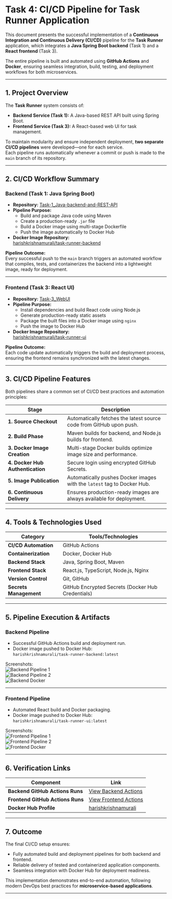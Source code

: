 # Task 4: CI/CD Pipeline for Task Runner Application

This document presents the successful implementation of a **Continuous Integration and Continuous Delivery (CI/CD)** pipeline for the **Task Runner** application, which integrates a **Java Spring Boot backend** (Task 1) and a **React frontend** (Task 3).

The entire pipeline is built and automated using **GitHub Actions** and **Docker**, ensuring seamless integration, build, testing, and deployment workflows for both microservices.

---

## 1. Project Overview

The **Task Runner** system consists of:

- **Backend Service (Task 1):** A Java-based REST API built using Spring Boot.
- **Frontend Service (Task 3):** A React-based web UI for task management.

To maintain modularity and ensure independent deployment, **two separate CI/CD pipelines** were developed—one for each service.  
Each pipeline runs automatically whenever a commit or push is made to the `main` branch of its repository.

---

## 2. CI/CD Workflow Summary

### **Backend (Task 1: Java Spring Boot)**

- **Repository:** [Task-1_Java-backend-and-REST-API](https://github.com/harish070705/Task-1_Java-backend-and-REST-API)
- **Pipeline Purpose:**
  - Build and package Java code using Maven
  - Create a production-ready `.jar` file
  - Build a Docker image using multi-stage Dockerfile
  - Push the image automatically to Docker Hub
- **Docker Image Repository:**  
  [harishkrishnamurali/task-runner-backend](https://hub.docker.com/u/harishkrishnamurali)

**Pipeline Outcome:**  
Every successful push to the `main` branch triggers an automated workflow that compiles, tests, and containerizes the backend into a lightweight image, ready for deployment.

---

### **Frontend (Task 3: React UI)**

- **Repository:** [Task-3_WebUI](https://github.com/harish070705/Task-3_WebUI)
- **Pipeline Purpose:**
  - Install dependencies and build React code using Node.js
  - Generate production-ready static assets
  - Package the built files into a Docker image using `nginx`
  - Push the image to Docker Hub
- **Docker Image Repository:**  
  [harishkrishnamurali/task-runner-ui](https://hub.docker.com/u/harishkrishnamurali)

**Pipeline Outcome:**  
Each code update automatically triggers the build and deployment process, ensuring the frontend remains synchronized with the latest changes.

---

## 3. CI/CD Pipeline Features

Both pipelines share a common set of CI/CD best practices and automation principles:

| Stage                            | Description                                                             |
| -------------------------------- | ----------------------------------------------------------------------- |
| **1. Source Checkout**           | Automatically fetches the latest source code from GitHub upon push.     |
| **2. Build Phase**               | Maven builds for backend, and Node.js builds for frontend.              |
| **3. Docker Image Creation**     | Multi-stage Docker builds optimize image size and performance.          |
| **4. Docker Hub Authentication** | Secure login using encrypted GitHub Secrets.                            |
| **5. Image Publication**         | Automatically pushes Docker images with the `latest` tag to Docker Hub. |
| **6. Continuous Delivery**       | Ensures production-ready images are always available for deployment.    |

---

## 4. Tools & Technologies Used

| Category               | Tools/Technologies                                |
| ---------------------- | ------------------------------------------------- |
| **CI/CD Automation**   | GitHub Actions                                    |
| **Containerization**   | Docker, Docker Hub                                |
| **Backend Stack**      | Java, Spring Boot, Maven                          |
| **Frontend Stack**     | React.js, TypeScript, Node.js, Nginx              |
| **Version Control**    | Git, GitHub                                       |
| **Secrets Management** | GitHub Encrypted Secrets (Docker Hub Credentials) |

---

## 5. Pipeline Execution & Artifacts

### **Backend Pipeline**

- Successful GitHub Actions build and deployment run.
- Docker image pushed to Docker Hub:  
  `harishkrishnamurali/task-runner-backend:latest`

Screenshots:  
![Backend Pipeline 1](./images/success_1.1.png)  
![Backend Pipeline 2](./images/success_1.2.png)  
![Backend Docker](./images/Docker_1.1.png)

---

### **Frontend Pipeline**

- Automated React build and Docker packaging.
- Docker image pushed to Docker Hub:  
  `harishkrishnamurali/task-runner-ui:latest`

Screenshots:  
![Frontend Pipeline 1](./images/ft_1.png)  
![Frontend Pipeline 2](./images/ft_2.png)  
![Frontend Docker](./images/dk_1.png)

---

## 6. Verification Links

| Component                        | Link                                                                                             |
| -------------------------------- | ------------------------------------------------------------------------------------------------ |
| **Backend GitHub Actions Runs**  | [View Backend Actions](https://github.com/harish070705/Task-1_Java-backend-and-REST-API/actions) |
| **Frontend GitHub Actions Runs** | [View Frontend Actions](https://github.com/harish070705/Task-3_WebUI/actions)                    |
| **Docker Hub Profile**           | [harishkrishnamurali](https://hub.docker.com/u/harishkrishnamurali)                              |

---

## 7. Outcome

The final CI/CD setup ensures:

- Fully automated build and deployment pipelines for both backend and frontend.
- Reliable delivery of tested and containerized application components.
- Seamless integration with Docker Hub for deployment readiness.

This implementation demonstrates end-to-end automation, following modern DevOps best practices for **microservice-based applications**.

---
